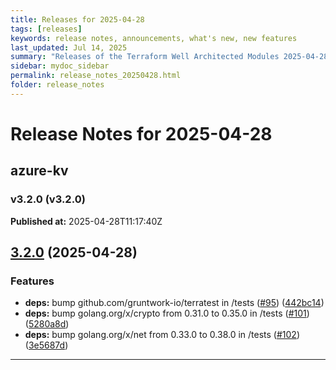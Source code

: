 ```yaml
---
title: Releases for 2025-04-28
tags: [releases]
keywords: release notes, announcements, what's new, new features
last_updated: Jul 14, 2025
summary: "Releases of the Terraform Well Architected Modules 2025-04-28"
sidebar: mydoc_sidebar
permalink: release_notes_20250428.html
folder: release_notes
---
```


# Release Notes for 2025-04-28

## azure-kv
### v3.2.0 (v3.2.0)
**Published at:** 2025-04-28T11:17:40Z

## [3.2.0](https://github.com/CloudNationHQ/terraform-azure-kv/compare/v3.1.0...v3.2.0) (2025-04-28)


### Features

* **deps:** bump github.com/gruntwork-io/terratest in /tests ([#95](https://github.com/CloudNationHQ/terraform-azure-kv/issues/95)) ([442bc14](https://github.com/CloudNationHQ/terraform-azure-kv/commit/442bc143002d565405aad9d94189c6c97d6bcf50))
* **deps:** bump golang.org/x/crypto from 0.31.0 to 0.35.0 in /tests ([#101](https://github.com/CloudNationHQ/terraform-azure-kv/issues/101)) ([5280a8d](https://github.com/CloudNationHQ/terraform-azure-kv/commit/5280a8d7711154567a16896680b7868ea0e11716))
* **deps:** bump golang.org/x/net from 0.33.0 to 0.38.0 in /tests ([#102](https://github.com/CloudNationHQ/terraform-azure-kv/issues/102)) ([3e5687d](https://github.com/CloudNationHQ/terraform-azure-kv/commit/3e5687d6d7d392273a37c7d0d1922adaa47fbe7a))

---


